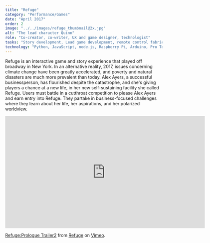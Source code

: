 ```yaml
---
title: "Refuge"
category: "Performance/Games"
date: "April 2017"
order: 2
image: "../../images/refuge_thumbnail@2x.jpg"
alt: "The lead character Quinn"
role: "Co-creator, co-writer, UX and game designer, technologist"
tasks: "Story development, Lead game development, remote control fabrication, video/audio production, experiential designer, coding"
technology: "Python, JavaScript, node.js, Raspberry Pi, Arduino, Pro Tools, Premiere, Eagle, Othermill, Laser cutter, LCD Displays, Capacitive Touch Sensors"
---
```


Refuge is an interactive game and story experience that played off broadway in New York. In an alternative reality, 2017, issues concerning climate change have been greatly accelerated, and poverty and natural disasters are much more prevalent than today. Alex Ayers, a successful businessperson, has flourished despite the catastrophe, and she's giving players a chance at a new life, in her new self-sustaining facility she called Refuge. Users must battle in a cutthroat competition to please Alex Ayers and earn entry into Refuge. They partake in business-focused challenges where they learn about her life, her aspirations, and her polarized worldview.

<div class="iframeWrapper">
<iframe src="https://player.vimeo.com/video/242077986" width="640" height="360" frameborder="0" webkitallowfullscreen mozallowfullscreen allowfullscreen></iframe>
<p><a href="https://vimeo.com/242077986">Refuge:Prologue Trailer2</a> from <a href="https://vimeo.com/user61249063">Refuge</a> on <a href="https://vimeo.com">Vimeo</a>.</p>
</div>
